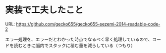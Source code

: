 実装で工夫したこと
=================

URL: https://github.com/gecko655/gecko655-sezemi-2014-readable-code-2


エラー処理を、エラーだとわかった時点でなるべく早く処理しているので、コードを読むときに脳内でスタックに積む量を減らしている（つもり）
